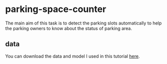 # parking-space-counter

The main aim of this task is to detect the parking slots automatically
to help the parking owners to know about the status of parking area.

<!-- [![Watch the video](https://img.youtube.com/vi/F-884J2mnOY/0.jpg)](https://www.youtube.com/watch?v=F-884J2mnOY) -->

## data

You can download the data and model I used in this tutorial [here](https://drive.google.com/drive/folders/1CjEFWihRqTLNUnYRwHXxGAVwSXF2k8QC?usp=sharing).
